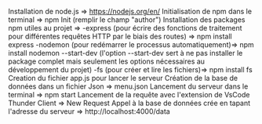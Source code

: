 Installation de node.js => https://nodejs.org/en/
Initialisation de npm dans le terminal => npm Init (remplir le champ "author")
Installation des packages npm utiles au projet =>
    -express (pour écrire des fonctions de traitement pour différentes requêtes HTTP par le biais des routes) => npm install express
    -nodemon (pour redémarrer le processus automatiquement)=> npm install nodemon --start-dev (l'option --start-dev sert à ne pas installer le package complet mais seulement les options nécessaires au développement du projet)
    -fs (pour créer et lire les fichiers)=> npm install fs
Creation du fichier app.js pour lancer le serveur
Création de la base de données dans un fichier Json => menu.json
Lancement du serveur dans le terminal => npm start
Lancement de la requête avec l'extension de VsCode Thunder Client => New Request
Appel à la base de données crée en tapant l'adresse du serveur => http://localhost:4000/data